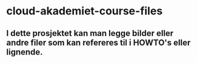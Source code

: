 # cloud-akademiet-course-files

## I dette prosjektet kan man legge bilder eller andre filer som kan refereres til i HOWTO's eller lignende.
